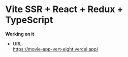 Vite SSR + React + Redux + TypeScript
=============

**Working on it**

- URL   
https://movie-app-vert-eight.vercel.app/
